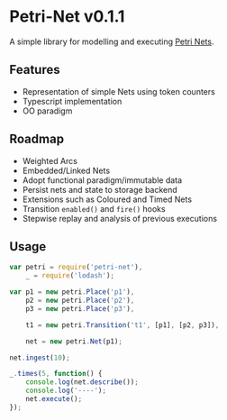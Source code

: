 # Petri-Net v0.1.1
A simple library for modelling and executing [Petri Nets](http://en.wikipedia.org/wiki/Petri_net).

## Features
- Representation of simple Nets using token counters
- Typescript implementation
- OO paradigm

## Roadmap
- Weighted Arcs
- Embedded/Linked Nets
- Adopt functional paradigm/immutable data
- Persist nets and state to storage backend
- Extensions such as Coloured and Timed Nets
- Transition `enabled()` and `fire()` hooks
- Stepwise replay and analysis of previous executions

## Usage

```javascript
var petri = require('petri-net'),
	_ = require('lodash');

var p1 = new petri.Place('p1'),
	p2 = new petri.Place('p2'),
	p3 = new petri.Place('p3'),

	t1 = new petri.Transition('t1', [p1], [p2, p3]),

	net = new petri.Net(p1);

net.ingest(10);

_.times(5, function() {
	console.log(net.describe());
	console.log('----');
	net.execute();
});
```

